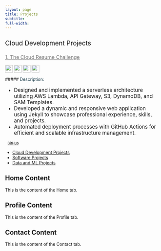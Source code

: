 ```yaml
---
layout: page
title: Projects
subtitle:
full-width:
---
```

<style>
   .btn-xs {
   padding: 0.25rem 0.5rem;
   font-size: 0.7rem;
   }
</style>
## <span style="font-weight:normal">Cloud Development Projects</span>

### <span style="color:#7f7f7f;font-weight:normal;"><u>1. The Cloud Resume Challenge</u></span>
<div style="margin-bottom:10px"> 
<img src="https://img.shields.io/badge/python-3670A0?style=for-the-badge&logo=python&logoColor=ffdd54" height="25"> 
<img src="https://img.shields.io/badge/Amazon_AWS-FF9900?style=for-the-badge&logo=amazonaws&logoColor=white" height="25"> 
<img src="https://img.shields.io/badge/Amazon%20DynamoDB-4053D6?style=for-the-badge&logo=Amazon%20DynamoDB&logoColor=white" height="25">
<img src="https://img.shields.io/badge/GitHub_Actions-2088FF?style=for-the-badge&logo=github-actions&logoColor=white" height="25">
</div>
##### <span style="color:#264653;font-weight:normal;">Description:</span>
<div>
<ul style="font-size:17px">
<li>Designed and implemented a serverless architecture utilizing AWS Lambda, API Gateway, S3, DynamoDB, and SAM Templates.</li>
<li>Developed a dynamic and responsive web application using Jekyll to showcase professional experience, skills, and projects.</li>
<li>Automated deployment processes with GitHub Actions for efficient and scalable infrastructure management.</li>
</ul>
<!-- Buttons for Blog Post and GitHub with Icons -->
<!-- Buttons for Blog Post and GitHub with Icons -->
<div class="btn-group" role="group" aria-label="Buttons">
  <!-- <a href="your_blog_post_url" class="btn btn-primary btn-xs rounded mr-2" role="button">
    <i class="far fa-newspaper mr-1"></i> Read Post
  </a> -->
  <a href="https://github.com/numan947/resume-on-the-cloud-aws" target="_blank" class="btn btn-dark btn-xs rounded" role="button">
    <i class="fab fa-github mr-1"></i> GitHub
  </a>
</div>


<div class="container mt-5">
  <ul class="nav nav-tabs" id="myTab" role="tablist">
    <li class="nav-item">
      <a class="nav-link active" id="home-tab" data-toggle="tab" href="#home" role="tab" aria-controls="home" aria-selected="true"><span style="font-weight:normal">Cloud Development Projects</span></a>
    </li>
    <li class="nav-item">
      <a class="nav-link" id="profile-tab" data-toggle="tab" href="#profile" role="tab" aria-controls="profile" aria-selected="false">Software Projects</a>
    </li>
    <li class="nav-item">
      <a class="nav-link" id="contact-tab" data-toggle="tab" href="#contact" role="tab" aria-controls="contact" aria-selected="false">Data and ML Projects</a>
    </li>
  </ul>
  <div class="tab-content" id="myTabContent">
    <div class="tab-pane fade show active" id="home" role="tabpanel" aria-labelledby="home-tab">
      <h2>Home Content</h2>
      <p>This is the content of the Home tab.</p>
    </div>
    <div class="tab-pane fade" id="profile" role="tabpanel" aria-labelledby="profile-tab">
      <h2>Profile Content</h2>
      <p>This is the content of the Profile tab.</p>
    </div>
    <div class="tab-pane fade" id="contact" role="tabpanel" aria-labelledby="contact-tab">
      <h2>Contact Content</h2>
      <p>This is the content of the Contact tab.</p>
    </div>
  </div>
</div>

